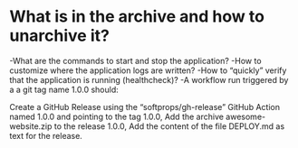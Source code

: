 # What is in the archive and how to unarchive it?

-What are the commands to start and stop the application?
-How to customize where the application logs are written?
-How to “quickly” verify that the application is running (healthcheck)?
-A workflow run triggered by a a git tag name 1.0.0 should:

Create a GitHub Release using the “softprops/gh-release” GitHub Action named
1.0.0 and pointing to the tag 1.0.0,
Add the archive awesome-website.zip to the release 1.0.0,
Add the content of the file DEPLOY.md as text for the release.
